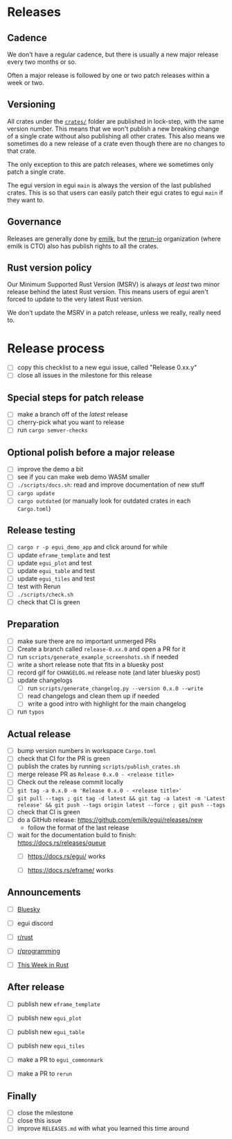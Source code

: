 # Releases
## Cadence
We don't have a regular cadence, but there is usually a new major release every two months or so.

Often a major release is followed by one or two patch releases within a week or two.

## Versioning
All crates under the [`crates/`](crates/) folder are published in lock-step, with the same version number. This means that we won't publish a new breaking change of a single crate without also publishing all other crates. This also means we sometimes do a new release of a crate even though there are no changes to that crate.

The only exception to this are patch releases, where we sometimes only patch a single crate.

The egui version in egui `main` is always the version of the last published crates. This is so that users can easily patch their egui crates to egui `main` if they want to.

## Governance
Releases are generally done by [emilk](https://github.com/emilk/), but the [rerun-io](https://github.com/rerun-io/) organization (where emilk is CTO) also has publish rights to all the crates.


## Rust version policy
Our Minimum Supported Rust Version (MSRV) is always _at least_ two minor release behind the latest Rust version. This means users of egui aren't forced to update to the very latest Rust version.

We don't update the MSRV in a patch release, unless we really, really need to.


# Release process
* [ ] copy this checklist to a new egui issue, called "Release 0.xx.y"
* [ ] close all issues in the milestone for this release

## Special steps for patch release
* [ ] make a branch off of the _latest_ release
* [ ] cherry-pick what you want to release
* [ ] run `cargo semver-checks`

## Optional polish before a major release
* [ ] improve the demo a bit
* [ ] see if you can make web demo WASM smaller
* [ ] `./scripts/docs.sh`: read and improve documentation of new stuff
* [ ] `cargo update`
* [ ] `cargo outdated` (or manually look for outdated crates in each `Cargo.toml`)

## Release testing
* [ ] `cargo r -p egui_demo_app` and click around for while
* [ ] update `eframe_template` and test
* [ ] update `egui_plot` and test
* [ ] update `egui_table` and test
* [ ] update `egui_tiles` and test
* [ ] test with Rerun
* [ ] `./scripts/check.sh`
* [ ] check that CI is green

## Preparation
* [ ] make sure there are no important unmerged PRs
* [ ] Create a branch called `release-0.xx.0` and open a PR for it
* [ ] run `scripts/generate_example_screenshots.sh` if needed
* [ ] write a short release note that fits in a bluesky post
* [ ] record gif for `CHANGELOG.md` release note (and later bluesky post)
* [ ] update changelogs
  * [ ] run `scripts/generate_changelog.py --version 0.x.0 --write`
  * [ ] read changelogs and clean them up if needed
  * [ ] write a good intro with highlight for the main changelog
* [ ] run `typos`

## Actual release
* [ ] bump version numbers in workspace `Cargo.toml`
* [ ] check that CI for the PR is green
* [ ] publish the crates by running `scripts/publish_crates.sh`
* [ ] merge release PR as `Release 0.x.0 - <release title>`
* [ ] Check out the release commit locally
* [ ] `git tag -a 0.x.0 -m 'Release 0.x.0 - <release title>'`
* [ ] `git pull --tags ; git tag -d latest && git tag -a latest -m 'Latest release' && git push --tags origin latest --force ; git push --tags`
* [ ] check that CI is green
* [ ] do a GitHub release: https://github.com/emilk/egui/releases/new
  * follow the format of the last release
* [ ] wait for  the documentation build to finish: https://docs.rs/releases/queue
  * [ ] https://docs.rs/egui/ works
  * [ ] https://docs.rs/eframe/ works


## Announcements
* [ ] [Bluesky](https://bsky.app/profile/ernerfeldt.bsky.social)
* [ ] egui discord
* [ ] [r/rust](https://www.reddit.com/r/rust/comments/1bocr5s/announcing_egui_027_with_improved_menus_and/)
* [ ] [r/programming](https://www.reddit.com/r/programming/comments/1bocsf6/announcing_egui_027_an_easytouse_crossplatform/)
* [ ] [This Week in Rust](https://github.com/rust-lang/this-week-in-rust/pull/5167)


## After release
* [ ] publish new `eframe_template`
* [ ] publish new `egui_plot`
* [ ] publish new `egui_table`
* [ ] publish new `egui_tiles`
* [ ] make a PR to `egui_commonmark`
* [ ] make a PR to `rerun`


## Finally
* [ ] close the milestone
* [ ] close this issue
* [ ] improve `RELEASES.md` with what you learned this time around
